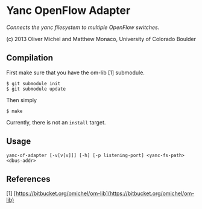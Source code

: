 Yanc OpenFlow Adapter
=====================

*Connects the yanc filesystem to multiple OpenFlow switches.*

(c) 2013 Oliver Michel and Matthew Monaco, University of Colorado Boulder

Compilation
-----------

First make sure that you have the om-lib [1] submodule.

	$ git submodule init
	$ git submodule update

Then simply

	$ make

Currently, there is not an `install` target.

Usage
-----
`yanc-of-adapter [-v[v[v]]] [-h] [-p listening-port] <yanc-fs-path> <dbus-addr>`

References
----------

[1] [https://bitbucket.org/omichel/om-lib](https://bitbucket.org/omichel/om-lib)
